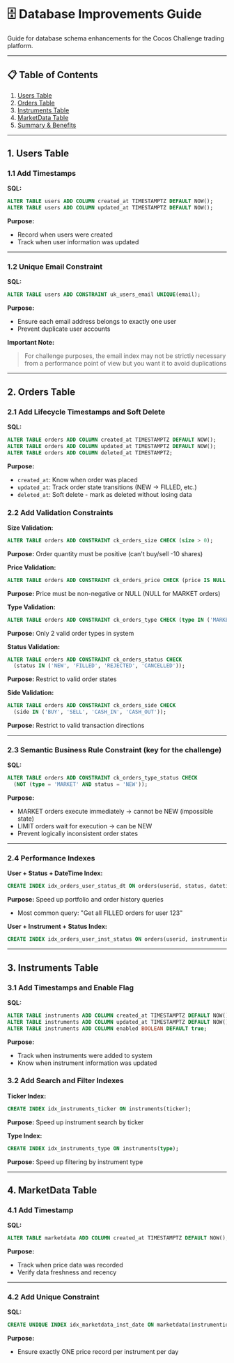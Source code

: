 # 🗄️ Database Improvements Guide

Guide for database schema enhancements for the Cocos Challenge trading platform. 

---

## 📋 Table of Contents

1. [Users Table](#1-users-table)
2. [Orders Table](#2-orders-table)
3. [Instruments Table](#3-instruments-table)
4. [MarketData Table](#4-marketdata-table)
5. [Summary & Benefits](#summary--benefits)

---

## 1. Users Table

### 1.1 Add Timestamps

**SQL:**
```sql
ALTER TABLE users ADD COLUMN created_at TIMESTAMPTZ DEFAULT NOW();
ALTER TABLE users ADD COLUMN updated_at TIMESTAMPTZ DEFAULT NOW();
```

**Purpose:**
- Record when users were created
- Track when user information was updated

---

### 1.2 Unique Email Constraint

**SQL:**
```sql
ALTER TABLE users ADD CONSTRAINT uk_users_email UNIQUE(email);
```

**Purpose:**
- Ensure each email address belongs to exactly one user
- Prevent duplicate user accounts


**Important Note:**
> For challenge purposes, the email index may not be strictly necessary from a performance point of view but you want it to avoid duplications

---

## 2. Orders Table

### 2.1 Add Lifecycle Timestamps and Soft Delete

**SQL:**
```sql
ALTER TABLE orders ADD COLUMN created_at TIMESTAMPTZ DEFAULT NOW();
ALTER TABLE orders ADD COLUMN updated_at TIMESTAMPTZ DEFAULT NOW();
ALTER TABLE orders ADD COLUMN deleted_at TIMESTAMPTZ;
```

**Purpose:**
- `created_at`: Know when order was placed
- `updated_at`: Track order state transitions (NEW → FILLED, etc.)
- `deleted_at`: Soft delete - mark as deleted without losing data


### 2.2 Add Validation Constraints

**Size Validation:**
```sql
ALTER TABLE orders ADD CONSTRAINT ck_orders_size CHECK (size > 0);
```

**Purpose:** Order quantity must be positive (can't buy/sell -10 shares)

**Price Validation:**
```sql
ALTER TABLE orders ADD CONSTRAINT ck_orders_price CHECK (price IS NULL OR price >= 0);
```

**Purpose:** Price must be non-negative or NULL (NULL for MARKET orders)

**Type Validation:**
```sql
ALTER TABLE orders ADD CONSTRAINT ck_orders_type CHECK (type IN ('MARKET', 'LIMIT'));
```

**Purpose:** Only 2 valid order types in system

**Status Validation:**
```sql
ALTER TABLE orders ADD CONSTRAINT ck_orders_status CHECK 
  (status IN ('NEW', 'FILLED', 'REJECTED', 'CANCELLED'));
```

**Purpose:** Restrict to valid order states

**Side Validation:**
```sql
ALTER TABLE orders ADD CONSTRAINT ck_orders_side CHECK 
  (side IN ('BUY', 'SELL', 'CASH_IN', 'CASH_OUT'));
```

**Purpose:** Restrict to valid transaction directions

---

### 2.3 Semantic Business Rule Constraint (key for the challenge)

**SQL:**
```sql
ALTER TABLE orders ADD CONSTRAINT ck_orders_type_status CHECK 
  (NOT (type = 'MARKET' AND status = 'NEW'));
```

**Purpose:**
- MARKET orders execute immediately → cannot be NEW (impossible state)
- LIMIT orders wait for execution → can be NEW
- Prevent logically inconsistent order states


---

### 2.4 Performance Indexes

**User + Status + DateTime Index:**
```sql
CREATE INDEX idx_orders_user_status_dt ON orders(userid, status, datetime);
```

**Purpose:** Speed up portfolio and order history queries
- Most common query: "Get all FILLED orders for user 123"


**User + Instrument + Status Index:**
```sql
CREATE INDEX idx_orders_user_inst_status ON orders(userid, instrumentid, status);
```

---

## 3. Instruments Table

### 3.1 Add Timestamps and Enable Flag

**SQL:**
```sql
ALTER TABLE instruments ADD COLUMN created_at TIMESTAMPTZ DEFAULT NOW();
ALTER TABLE instruments ADD COLUMN updated_at TIMESTAMPTZ DEFAULT NOW();
ALTER TABLE instruments ADD COLUMN enabled BOOLEAN DEFAULT true;
```

**Purpose:**
- Track when instruments were added to system
- Know when instrument information was updated

### 3.2 Add Search and Filter Indexes

**Ticker Index:**
```sql
CREATE INDEX idx_instruments_ticker ON instruments(ticker);
```

**Purpose:** Speed up instrument search by ticker

**Type Index:**
```sql
CREATE INDEX idx_instruments_type ON instruments(type);
```

**Purpose:** Speed up filtering by instrument type


---

## 4. MarketData Table

### 4.1 Add Timestamp

**SQL:**
```sql
ALTER TABLE marketdata ADD COLUMN created_at TIMESTAMPTZ DEFAULT NOW();
```

**Purpose:**
- Track when price data was recorded
- Verify data freshness and recency

---

### 4.2 Add Unique Constraint

**SQL:**
```sql
CREATE UNIQUE INDEX idx_marketdata_inst_date ON marketdata(instrumentid, date);
```

**Purpose:**
- Ensure exactly ONE price record per instrument per day